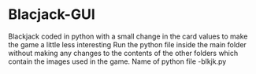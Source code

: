 # Blacjack-GUI
Blackjack coded in python with a small change in the card values to make the game a little less interesting 
Run the python file inside the main folder without making any changes to the contents of the other folders which contain the images used in the game. Name of python file -blkjk.py
